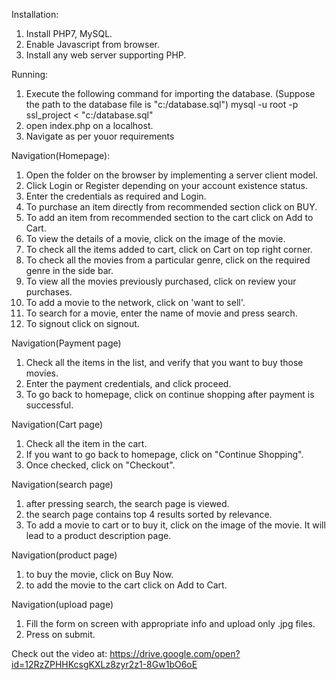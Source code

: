 Installation:
1. Install PHP7, MySQL.
2. Enable Javascript from browser.
3. Install any web server supporting PHP.

Running:
1. Execute the following command for importing the database. (Suppose the path to the database file is "c:/database.sql")
	mysql -u root -p ssl_project < "c:/database.sql"
2. open index.php on a localhost.
3. Navigate as per youor requirements	

Navigation(Homepage):
1. Open the folder on the browser by implementing a server client model.
2. Click Login or Register depending on your account existence status.
3. Enter the credentials as required and Login.
4. To purchase an item directly from recommended section click on BUY.
5. To add an item from recommended section to the cart click on Add to Cart. 
6. To view the details of a movie, click on the image of the movie.
6. To check all the items added to cart, click on Cart on top right corner.
7. To check all the movies from a particular genre, click on the required genre in the side bar.
8. To view all the movies previously purchased, click on review your purchases.
9. To add a movie to the network, click on 'want to sell'.
10. To search for a movie, enter the name of movie and press search.
11. To signout click on signout.

Navigation(Payment page)
1. Check all the items in the list, and verify that you want to buy those movies.
2. Enter the payment credentials, and click proceed.
3. To go back to homepage, click on continue shopping after payment is successful.

Navigation(Cart page)
1. Check all the item in the cart.
2. If you want to go back to homepage, click on "Continue Shopping".
3. Once checked, click on "Checkout".

Navigation(search page)
1. after pressing search, the search page is viewed.
2. the search page contains top 4 results sorted by relevance.
3. To add a movie to cart or to buy it, click on the image of the movie. It will lead to a product description page.

Navigation(product page)
1. to buy the movie, click on Buy Now.
2. to add the movie to the cart click on Add to Cart.

Navigation(upload page)
1. Fill the form on screen with appropriate info and upload only .jpg files.
2. Press on submit.

Check out the video at:
https://drive.google.com/open?id=12RzZPHHKcsgKXLz8zyr2z1-8Gw1bO6oE



